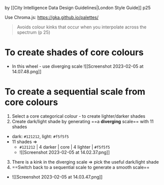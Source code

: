 by [[City Intelligence Data Design Guidelines|London Style Guide]] p25

Use Chroma.js: https://gka.github.io/palettes/

> Avoids colour kinks that occur when you interpolate across the spectrum (p 25)


# To create shades of core colours
- In this wheel - use diverging scale
![[Screenshot 2023-02-05 at 14.07.48.png]]


# To create a sequential scale from core colours
1. Select a core categorical colour - to create lighter/darker shades
2. Create dark/light shade by generating ==a **diverging** scale== with 11 shades
  - dark: `#121212`, light: `#f5f5f5`
  - 11 shades => 
    - `#121212` | 4 darker | core | 4 lighter | `#f5f5f5`
    - ![[Screenshot 2023-02-05 at 14.02.37.png]]
3. There is a kink in the diverging scale => pick the useful dark/light shade
4. ==Switch back to a sequential scale to generate a smooth scale==
  - ![[Screenshot 2023-02-05 at 14.03.47.png]]